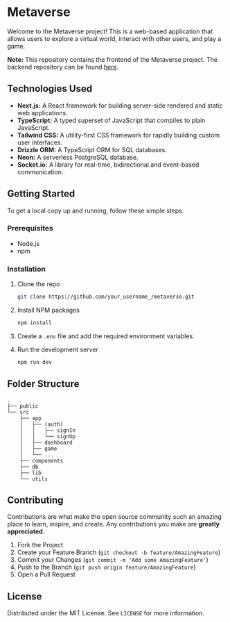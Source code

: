 # Metaverse

Welcome to the Metaverse project! This is a web-based application that allows users to explore a virtual world, interact with other users, and play a game.

**Note:** This repository contains the frontend of the Metaverse project. The backend repository can be found [here](https://github.com/AbdullahMukadam/Metaverse_Backend).


## Technologies Used

*   **Next.js:** A React framework for building server-side rendered and static web applications.
*   **TypeScript:** A typed superset of JavaScript that compiles to plain JavaScript.
*   **Tailwind CSS:** A utility-first CSS framework for rapidly building custom user interfaces.
*   **Drizzle ORM:** A TypeScript ORM for SQL databases.
*   **Neon:** A serverless PostgreSQL database.
*   **Socket.io:** A library for real-time, bidirectional and event-based communication.

## Getting Started

To get a local copy up and running, follow these simple steps.

### Prerequisites

*   Node.js
*   npm

### Installation

1.  Clone the repo

    ```sh
    git clone https://github.com/your_username_/metaverse.git
    ```

2.  Install NPM packages

    ```sh
    npm install
    ```

3.  Create a `.env` file and add the required environment variables.

4.  Run the development server

    ```sh
    npm run dev
    ```

## Folder Structure

```
.
├── public
└── src
    ├── app
    │   ├── (auth)
    │   │   ├── signIn
    │   │   └── signUp
    │   ├── dashboard
    │   ├── game
    │   └── ...
    ├── components
    ├── db
    ├── lib
    └── utils
```

## Contributing

Contributions are what make the open source community such an amazing place to learn, inspire, and create. Any contributions you make are **greatly appreciated**.

1.  Fork the Project
2.  Create your Feature Branch (`git checkout -b feature/AmazingFeature`)
3.  Commit your Changes (`git commit -m 'Add some AmazingFeature'`)
4.  Push to the Branch (`git push origin feature/AmazingFeature`)
5.  Open a Pull Request

## License

Distributed under the MIT License. See `LICENSE` for more information.